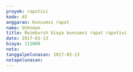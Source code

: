 ```yaml
---
proyek: rapotivi
kode: A5
anggaran: Konsumsi rapat
nama: Unknown
title: Reimbursh biaya konsumsi rapat rapotivi
date: 2017-03-13
biaya: 112000
nota:
tanggalpelunasan: 2017-03-13
notapelunasan:
---
```

